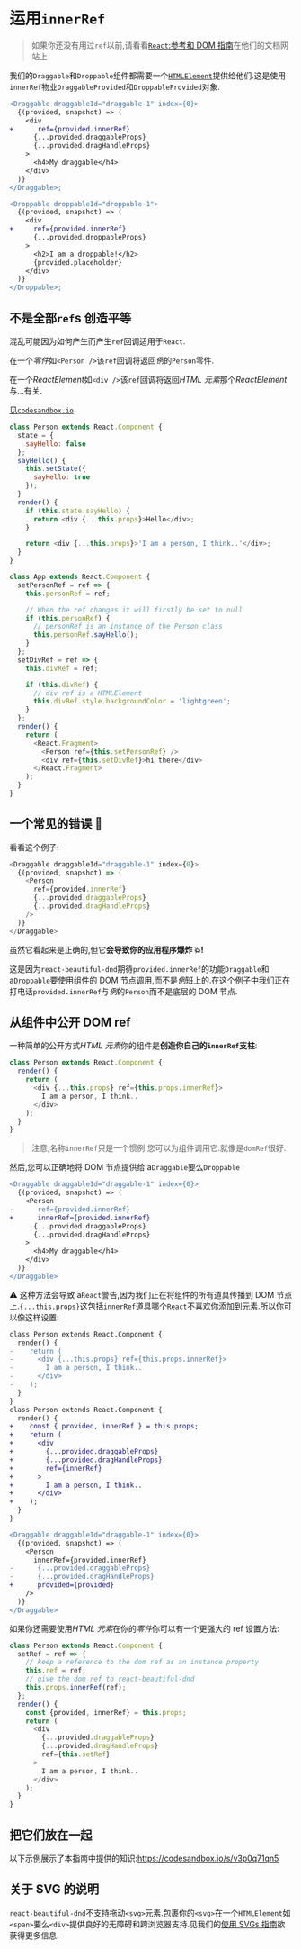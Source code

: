 # 运用`innerRef`

> 如果你还没有用过`ref`以前,请看看[`React`:参考和 DOM 指南](https://reactjs.org/docs/refs-and-the-dom.html)在他们的文档网站上.

我们的`Draggable`和`Droppable`组件都需要一个[`HTMLElement`](https://developer.mozilla.org/en-US/docs/Web/API/HTMLElement)提供给他们.这是使用`innerRef`物业`DraggableProvided`和`DroppableProvided`对象.

```diff
<Draggable draggableId="draggable-1" index={0}>
  {(provided, snapshot) => (
    <div
+      ref={provided.innerRef}
      {...provided.draggableProps}
      {...provided.dragHandleProps}
    >
      <h4>My draggable</h4>
    </div>
  )}
</Draggable>;
```

```diff
<Droppable droppableId="droppable-1">
  {(provided, snapshot) => (
    <div
+     ref={provided.innerRef}
      {...provided.droppableProps}
    >
      <h2>I am a droppable!</h2>
      {provided.placeholder}
    </div>
  )}
</Droppable>;
```

## 不是全部`ref`s 创造平等

混乱可能因为如何产生而产生`ref`回调适用于`React`.

在一个*零件*如`<Person />`该`ref`回调将返回*例*的`Person`零件.

在一个*ReactElement*如`<div />`该`ref`回调将返回*HTML 元素*那个*ReactElement*与...有关.

[见`codesandbox.io`](https://codesandbox.io/s/xok96ovo8p)

```js
class Person extends React.Component {
  state = {
    sayHello: false
  };
  sayHello() {
    this.setState({
      sayHello: true
    });
  }
  render() {
    if (this.state.sayHello) {
      return <div {...this.props}>Hello</div>;
    }

    return <div {...this.props}>'I am a person, I think..'</div>;
  }
}

class App extends React.Component {
  setPersonRef = ref => {
    this.personRef = ref;

    // When the ref changes it will firstly be set to null
    if (this.personRef) {
      // personRef is an instance of the Person class
      this.personRef.sayHello();
    }
  };
  setDivRef = ref => {
    this.divRef = ref;

    if (this.divRef) {
      // div ref is a HTMLElement
      this.divRef.style.backgroundColor = 'lightgreen';
    }
  };
  render() {
    return (
      <React.Fragment>
        <Person ref={this.setPersonRef} />
        <div ref={this.setDivRef}>hi there</div>
      </React.Fragment>
    );
  }
}
```

## 一个常见的错误 🐞

看看这个例子:

```js
<Draggable draggableId="draggable-1" index={0}>
  {(provided, snapshot) => (
    <Person
      ref={provided.innerRef}
      {...provided.draggableProps}
      {...provided.dragHandleProps}
    />
  )}
</Draggable>
```

虽然它看起来是正确的,但它**会导致你的应用程序爆炸 💥!**

这是因为`react-beautiful-dnd`期待`provided.innerRef`的功能`Draggable`和 a`Droppable`要使用组件的 DOM 节点调用,而不是*例*班上的.在这个例子中我们正在打电话`provided.innerRef`与*例*的`Person`而不是底层的 DOM 节点.

## 从组件中公开 DOM ref

一种简单的公开方式*HTML 元素*你的组件是**创造你自己的`innerRef`支柱**:

```js
class Person extends React.Component {
  render() {
    return (
      <div {...this.props} ref={this.props.innerRef}>
        I am a person, I think..
      </div>
    );
  }
}
```

> 注意,名称`innerRef`只是一个惯例.您可以为组件调用它.就像是`domRef`很好.

然后,您可以正确地将 DOM 节点提供给 a`Draggable`要么`Droppable`

```diff
<Draggable draggableId="draggable-1" index={0}>
  {(provided, snapshot) => (
    <Person
-      ref={provided.innerRef}
+      innerRef={provided.innerRef}
      {...provided.draggableProps}
      {...provided.dragHandleProps}
    >
      <h4>My draggable</h4>
    </div>
  )}
</Draggable>
```

⚠️ 这种方法会导致 a`React`警告,因为我们正在将组件的所有道具传播到 DOM 节点上.`{...this.props}`这包括`innerRef`道具哪个`React`不喜欢你添加到元素.所以你可以像这样设置:

```diff
class Person extends React.Component {
  render() {
-    return (
-      <div {...this.props} ref={this.props.innerRef}>
-        I am a person, I think..
-      </div>
-    );
  }
}
class Person extends React.Component {
  render() {
+    const { provided, innerRef } = this.props;
+    return (
+      <div
+        {...provided.draggableProps}
+        {...provided.dragHandleProps}
+        ref={innerRef}
+      >
+        I am a person, I think..
+      </div>
+    );
  }
}

<Draggable draggableId="draggable-1" index={0}>
  {(provided, snapshot) => (
    <Person
      innerRef={provided.innerRef}
-      {...provided.draggableProps}
-      {...provided.dragHandleProps}
+      provided={provided}
    />
  )}
</Draggable>
```

如果你还需要使用*HTML 元素*在你的*零件*你可以有一个更强大的 ref 设置方法:

```js
class Person extends React.Component {
  setRef = ref => {
    // keep a reference to the dom ref as an instance property
    this.ref = ref;
    // give the dom ref to react-beautiful-dnd
    this.props.innerRef(ref);
  };
  render() {
    const {provided, innerRef} = this.props;
    return (
      <div
        {...provided.draggableProps}
        {...provided.dragHandleProps}
        ref={this.setRef}
      >
        I am a person, I think..
      </div>
    );
  }
}
```

## 把它们放在一起

以下示例展示了本指南中提供的知识:<https://codesandbox.io/s/v3p0q71qn5>

## 关于 SVG 的说明

`react-beautiful-dnd`不支持拖动`<svg>`元素.包裹你的`<svg>`在一个`HTMLElement`如`<span>`要么`<div>`提供良好的无障碍和跨浏览器支持.见我们的[使用 SVGs 指南](https://github.com/atlassian/react-beautiful-dnd/tree/master/docs/guides/using-svgs.md)欲获得更多信息.
